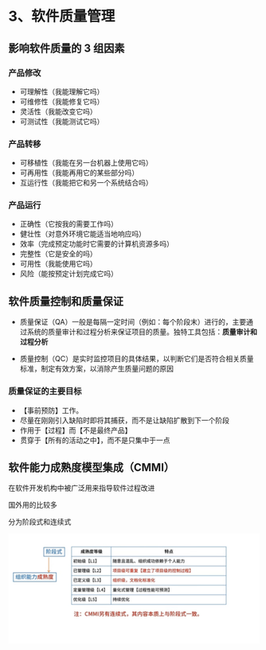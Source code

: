 # 3、软件质量管理

## 影响软件质量的 3 组因素

### 产品修改

- 可理解性（我能理解它吗）
- 可维修性（我能修复它吗）
- 灵活性（我能改变它吗）
- 可测试性（我能测试它吗）

### 产品转移

- 可移植性（我能在另一台机器上使用它吗）
- 可再用性（我能再用它的某些部分吗）
- 互运行性（我能把它和另一个系统结合吗）

### 产品运行

- 正确性（它按我的需要工作吗）
- 健壮性（对意外环境它能适当地响应吗）
- 效率（完成预定功能时它需要的计算机资源多吗）
- 完整性（它是安全的吗）
- 可用性（我能使用它吗）
- 风险（能按预定计划完成它吗）

## 软件质量控制和质量保证

- 质量保证（QA）一般是每隔一定时间（例如：每个阶段末）进行的，主要通过系统的质量审计和过程分析来保证项目的质量。独特工具包括：**质量审计和过程分析**

- 质量控制（QC）是实时监控项目的具体结果，以判断它们是否符合相关质量标准，制定有效方案，以消除产生质量问题的原因

### 质量保证的主要目标

- 【事前预防】工作。
- 尽量在刚刚引入缺陷时即将其捕获，而不是让缺陷扩散到下一个阶段
- 作用于【过程】而【不是最终产品】
- 贯穿于【所有的活动之中】，而不是只集中于一点

## 软件能力成熟度模型集成（CMMI）

在软件开发机构中被广泛用来指导软件过程改进

国外用的比较多

分为阶段式和连续式

<img src='/picture/软考/CMMI.png'/>
